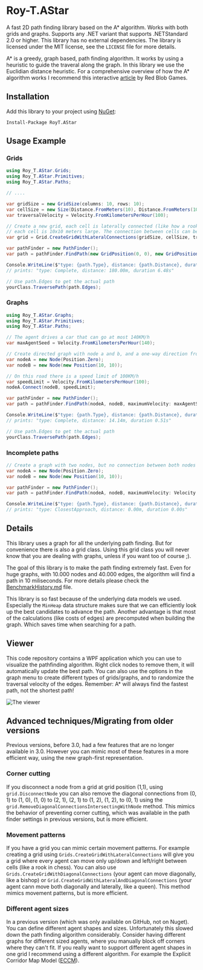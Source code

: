# Roy-T.AStar
A fast 2D path finding library based on the A* algorithm. Works with both grids and graphs. Supports any .NET variant that supports .NETStandard 2.0 or higher. This library has no external dependencies. The library is licensed under the MIT license, see the `LICENSE` file for more details.

A* is a greedy, graph based, path finding algorithm. It works by using a heuristic to guide the traveral along the graph. In this library we use the Euclidian distance heuristic. For a comprehensive overview of how the A* algorithm works I recommend this interactive [article](https://www.redblobgames.com/pathfinding/a-star/introduction.html) by Red Blob Games.

## Installation
Add this library to your project using [NuGet](https://www.nuget.org/packages/RoyT.AStar/):

```
Install-Package RoyT.AStar
```

## Usage Example
### Grids
```csharp
using Roy_T.AStar.Grids;
using Roy_T.AStar.Primitives;
using Roy_T.AStar.Paths;

// ....

var gridSize = new GridSize(columns: 10, rows: 10);
var cellSize = new Size(Distance.FromMeters(10), Distance.FromMeters(10));
var traversalVelocity = Velocity.FromKilometersPerHour(100);

// Create a new grid, each cell is laterally connected (like how a rook moves over a chess board, other options are available)
// each cell is 10x10 meters large. The connection between cells can be traversed at 100KM/h.
var grid = Grid.CreateGridWithLateralConnections(gridSize, cellSize, traversalVelocity);

var pathFinder = new PathFinder();
var path = pathFinder.FindPath(new GridPosition(0, 0), new GridPosition(9, 9), grid);

Console.WriteLine($"type: {path.Type}, distance: {path.Distance}, duration {path.Duration}");
// prints: "type: Complete, distance: 180.00m, duration 6.48s"

// Use path.Edges to get the actual path
yourClass.TraversePath(path.Edges);

```

### Graphs
```csharp
using Roy_T.AStar.Graphs;
using Roy_T.AStar.Primitives;
using Roy_T.AStar.Paths;

// The agent drives a car that can go at most 140KM/h
var maxAgentSeed = Velocity.FromKilometersPerHour(140);

// Create directed graph with node a and b, and a one-way direction from a to b
var nodeA = new Node(Position.Zero);
var nodeB = new Node(new Position(10, 10));

// On this road there is a speed limit of 100KM/h
var speedLimit = Velocity.FromKilometersPerHour(100);
nodeA.Connect(nodeB, speedLimit);

var pathFinder = new PathFinder();
var path = pathFinder.FindPath(nodeA, nodeB, maximumVelocity: maxAgentSpeed);

Console.WriteLine($"type: {path.Type}, distance: {path.Distance}, duration {path.Duration}");
// prints: "type: Complete, distance: 14.14m, duration 0.51s"

// Use path.Edges to get the actual path
yourClass.TraversePath(path.Edges);
```

### Incomplete paths
```csharp
// Create a graph with two nodes, but no connection between both nodes
var nodeA = new Node(Position.Zero);
var nodeB = new Node(new Position(10, 10));

var pathFinder = new PathFinder();
var path = pathFinder.FindPath(nodeA, nodeB, maximumVelocity: Velocity.FromKilometersPerHour(100));

Console.WriteLine($"type: {path.Type}, distance: {path.Distance}, duration {path.Duration}");
// prints: "type: ClosestApproach, distance: 0.00m, duration 0.00s"
```

## Details
This library uses a graph for all the underlying path finding. But for convenience there is also a grid class. Using this grid class you will never know that you are dealing with graphs, unless if you want too of course ;).

The goal of this library is to make the path finding extremely fast. Even for huge graphs, with 10.000 nodes and 40.000 edges, the algorithm will find a path in 10 miliseconds. For more details please check the [BenchmarkHistory.md](BenchmarkHistory.md) file.

This library is so fast because of the underlying data models we used. Especially the `MinHeap` data structure makes sure that we can efficiently look up the best candidates to advance the path. Another advantage is that most of the calculations (like costs of edges) are precomputed when building the graph. Which saves time when searching for a path.

## Viewer
This code repository contains a WPF application which you can use to visualize the pathfinding algorithm. Right click nodes to remove them, it will automatically update the best path. You can also use the options in the graph menu to create different types of grids/graphs, and to randomize the traversal velocity of the edges. Remember: A* will always find the fastest path, not the shortest path!

![The viewer](viewer.png?raw=true "The viewer")


## Advanced techniques/Migrating from older versions
Previous versions, before 3.0, had a few features that are no longer available in 3.0. However you can mimic most of these features in a more efficient way, using the new graph-first representation.

### Corner cutting
If you disconnect a node from a grid at grid position (1,1), using `grid.DisconnectNode` you can also remove the diagonal connections from (0, 1) to (1, 0), (1, 0) to (2, 1), (2, 1) to (1, 2), (1, 2), to (0, 1) using the `grid.RemoveDiagonalConnectionsIntersectingWithNode` method. This mimics the behavior of preventing corner cutting, which was available in the path finder settings in previous versions, but is more efficient.

### Movement patterns
If you have a grid you can mimic certain movement patterns. For example creating a grid using `Grids.CreateGridWithLateralConnections` will give you a grid where every agent can move only up/down and left/right between cells (like a rook in chess). You can also use `Grids.CreateGridWithDiagonalConnections` (your agent can move diagonally, like a bishop) or `Grid.CreateGridWithLateralAndDiagonalConnections` (your agent cann move both diagonally and laterally, like a queen). This method mimics movement patterns, but is more efficient.

### Different agent sizes
In a previous version (which was only available on GitHub, not on Nuget). You can define different agent shapes and sizes. Unfortunately this slowed down the path finding algorithm considerably. Consider having different graphs for different sized agents, where you manually block off corners where they can't fit. If you really want to support different agent shapes in one grid  I recommend using a different algorithm. For example the Explicit Corridor Map Model ([ECCM](https://www.staff.science.uu.nl/~gerae101/UU_crowd_simulation_publications_ecm.html)).
